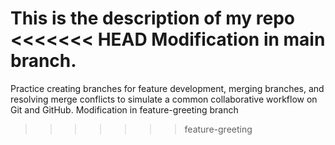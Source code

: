 This is the description of my repo
<<<<<<< HEAD
Modification in main branch.
=======
Practice creating branches for feature development, merging branches, and resolving merge conflicts to simulate a common collaborative workflow on Git and GitHub.
Modification in feature-greeting branch
>>>>>>> feature-greeting
